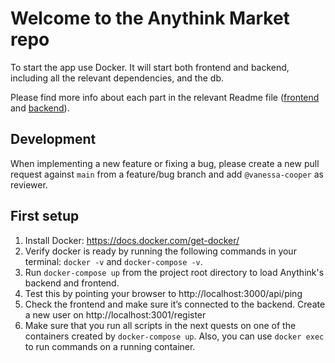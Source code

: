 # Welcome to the Anythink Market repo

To start the app use Docker. It will start both frontend and backend, including all the relevant dependencies, and the db.

Please find more info about each part in the relevant Readme file ([frontend](frontend/readme.md) and [backend](backend/README.md)).

## Development

When implementing a new feature or fixing a bug, please create a new pull request against `main` from a feature/bug branch and add `@vanessa-cooper` as reviewer.

## First setup

1. Install Docker: https://docs.docker.com/get-docker/
2. Verify docker is ready by running the following commands in your terminal: `docker -v` and `docker-compose -v`.
3. Run `docker-compose up` from the project root directory to load Anythink's backend and frontend.
4. Test this by pointing your browser to http://localhost:3000/api/ping
5. Check the frontend and make sure it’s connected to the backend. Create a new user on http://localhost:3001/register
6. Make sure that you run all scripts in the next quests on one of the containers created by `docker-compose up`. Also, you can use `docker exec` to run commands on a running container.